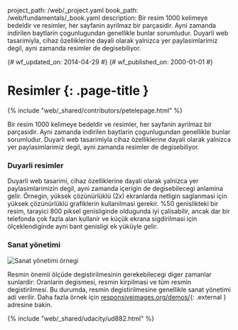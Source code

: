project_path: /web/_project.yaml
book_path: /web/fundamentals/_book.yaml
description: Bir resim 1000 kelimeye bedeldir ve resimler, her sayfanin ayrilmaz bir parçasidir. Ayni zamanda indirilen baytlarin çogunlugundan genellikle bunlar sorumludur.  Duyarli web tasarimiyla, cihaz özelliklerine dayali olarak yalnizca yer paylasimlarimiz degil, ayni zamanda resimler de degisebiliyor.

{# wf_updated_on: 2014-04-29 #}
{# wf_published_on: 2000-01-01 #}

# Resimler {: .page-title }

{% include "web/_shared/contributors/petelepage.html" %}



Bir resim 1000 kelimeye bedeldir ve resimler, her sayfanin ayrilmaz bir parçasidir. Ayni zamanda indirilen baytlarin çogunlugundan genellikle bunlar sorumludur.  Duyarli web tasarimiyla cihaz özelliklerine dayali olarak yalnizca yer paylasimlarimiz degil, ayni zamanda resimler de degisebiliyor.


### Duyarli resimler

Duyarli web tasarimi, cihaz özelliklerine dayali olarak yalnizca yer paylasimlarimizin degil, ayni zamanda içerigin de degisebilecegi anlamina gelir.  Örnegin, yüksek çözünürlüklü (2x) ekranlarda netligin saglanmasi için yüksek çözünürlüklü grafiklerin kullanilmasi gerekir.  %50 genislikteki bir resim, tarayici 800 piksel genisliginde oldugunda iyi çalisabilir, ancak dar bir telefonda çok fazla alan kullanir ve küçük ekrana sigdirilmasi için ölçeklendiginde ayni bant genisligi ek yüküyle gelir.

### Sanat yönetimi

<img class="center" src="img/art-direction.png" alt="Sanat yönetimi örnegi"
srcset="img/art-direction.png 1x, img/art-direction-2x.png 2x">

Resmin önemli ölçüde degistirilmesinin gerekebilecegi diger zamanlar sunlardir: Oranlarin degismesi, resmin kirpilmasi ve tüm resmin degistirilmesi.  Bu durumda, resmin degistirilmesine genellikle sanat yönetimi adi verilir.  Daha fazla örnek için [responsiveimages.org/demos/](http://responsiveimages.org/demos/){: .external } adresine bakin.


{% include "web/_shared/udacity/ud882.html" %}





